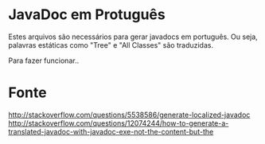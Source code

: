 JavaDoc em Protuguês
====

Estes arquivos são necessários para gerar javadocs em português. Ou seja, palavras estáticas como "Tree" e "All Classes" são traduzidas.

Para fazer funcionar..

Fonte
=====

http://stackoverflow.com/questions/5538586/generate-localized-javadoc
http://stackoverflow.com/questions/12074244/how-to-generate-a-translated-javadoc-with-javadoc-exe-not-the-content-but-the